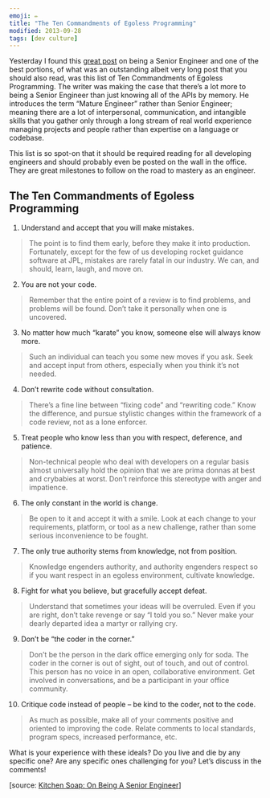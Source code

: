```yaml
---
emoji: ✏️
title: "The Ten Commandments of Egoless Programming"
modified: 2013-09-28
tags: [dev culture]
---
```


Yesterday I found this [great post](http://www.kitchensoap.com/2012/10/25/on-being-a-senior-engineer/) on being a Senior Engineer and one of the best portions, of what was an outstanding albeit very long post that you should also read, was this list of Ten Commandments of Egoless Programming. The writer was making the case that there’s a lot more to being a Senior Engineer than just knowing all of the APIs by memory. He introduces the term “Mature Engineer” rather than Senior Engineer; meaning there are a lot of interpersonal, communication, and intangible skills that you gather only through a long stream of real world experience managing projects and people rather than expertise on a language or codebase.

This list is so spot-on that it should be required reading for all developing engineers and should probably even be posted on the wall in the office. They are great milestones to follow on the road to mastery as an engineer.

## The Ten Commandments of Egoless Programming

1. Understand and accept that you will make mistakes.
  > The point is to find them early, before they make it into production. Fortunately, except for the few of us developing rocket guidance software at JPL, mistakes are rarely fatal in our industry. We can, and should, learn, laugh, and move on.

2. You are not your code.
  > Remember that the entire point of a review is to find problems, and problems will be found. Don’t take it personally when one is uncovered.

3. No matter how much “karate” you know, someone else will always know more.
  > Such an individual can teach you some new moves if you ask. Seek and accept input from others, especially when you think it’s not needed.

4. Don’t rewrite code without consultation.
  > There’s a fine line between “fixing code” and “rewriting code.” Know the difference, and pursue stylistic changes within the framework of a code review, not as a lone enforcer.

5. Treat people who know less than you with respect, deference, and patience.
  > Non-technical people who deal with developers on a regular basis almost universally hold the opinion that we are prima donnas at best and crybabies at worst. Don’t reinforce this stereotype with anger and impatience.

6. The only constant in the world is change.
  > Be open to it and accept it with a smile. Look at each change to your requirements, platform, or tool as a new challenge, rather than some serious inconvenience to be fought.

7. The only true authority stems from knowledge, not from position.
  > Knowledge engenders authority, and authority engenders respect so if you want respect in an egoless environment, cultivate knowledge.

8. Fight for what you believe, but gracefully accept defeat.
  > Understand that sometimes your ideas will be overruled. Even if you are right, don’t take revenge or say “I told you so.” Never make your dearly departed idea a martyr or rallying cry.

9. Don’t be “the coder in the corner.”
  > Don’t be the person in the dark office emerging only for soda. The coder in the corner is out of sight, out of touch, and out of control. This person has no voice in an open, collaborative environment. Get involved in conversations, and be a participant in your office community.

10. Critique code instead of people – be kind to the coder, not to the code.
  > As much as possible, make all of your comments positive and oriented to improving the code. Relate comments to local standards, program specs, increased performance, etc.

What is your experience with these ideals? Do you live and die by any specific one? Are any specific ones challenging for you? Let’s discuss in the comments!

[source: [Kitchen Soap: On Being A Senior Engineer](http://www.kitchensoap.com/2012/10/25/on-being-a-senior-engineer/)]

